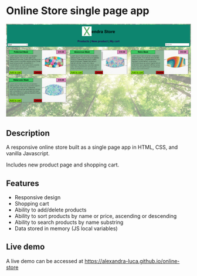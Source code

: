 # Online Store single page app

![Desktop view](ss-online-store-desktop.PNG) 

## Description

A responsive online store built as a single page app in HTML, CSS, and vanilla Javascript.

Includes new product page and shopping cart.

## Features

* Responsive design
* Shopping cart
* Ability to add/delete products
* Ability to sort products by name or price, ascending or descending
* Ability to search products by name substring
* Data stored in memory (JS local variables)

## Live demo

A live demo can be accessed at https://alexandra-luca.github.io/online-store
